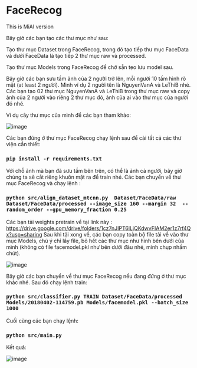 # FaceRecog
This is MiAI version

Bây giờ các bạn tạo các thư mục như sau:

Tạo thư mục Dataset trong FaceRecog, trong đó tạo tiếp thư mục FaceData và dưới FaceData là tạo tiếp 2 thư mục raw và processed.

Tạo thư mục Models trong FaceRecog để chờ sẵn tẹo lưu model sau.

Bây giờ các bạn sưu tầm ảnh của 2 người trở lên, mỗi người 10 tấm hình rõ mặt (at least 2 người). Mình ví dụ 2 người tên là NguyenVanA và LeThiB nhé. Các bạn tạo 02 thư mục NguyenVanA và LeThiB trong thư mục raw và copy ảnh của 2 người vào riêng 2 thư mục đó, ảnh của ai vào thư mục của người đó nhé.

Ví dụ cây thư mục của mình để các bạn tham khảo:

![image](https://user-images.githubusercontent.com/95671871/236677556-d5973ce0-56ff-4312-88e7-b341020fc3c0.png)

Các bạn đứng ở thư mục FaceRecog chạy lệnh sau để cài tất cả các thư viện cần thiết:
### `pip install -r requirements.txt`

Với chỗ ảnh mà bạn đã sưu tầm bên trên, có thể là ảnh cả người, bây giờ chúng ta sẽ cắt riêng khuôn mặt ra để train nhé. Các bạn chuyển về thư mục FaceRecog và chạy lệnh :
### `python src/align_dataset_mtcnn.py  Dataset/FaceData/raw Dataset/FaceData/processed --image_size 160 --margin 32  --random_order --gpu_memory_fraction 0.25`

Các bạn tải weights pretrain về tại link này : https://drive.google.com/drive/folders/1cz7nJIPT6lLjQKdwvFIAM2er1z7rf4Qx?usp=sharing
Sau khi tải xong về, các bạn copy toàn bộ file tải về vào thư mục Models, chú ý chỉ lấy file, bỏ hết các thư mục như hình bên dưới của mình (không có file facemodel.pkl như bên dưới đâu nhé, mình chụp nhầm chút).

![image](https://user-images.githubusercontent.com/95671871/236677693-681f4c62-1d99-4c92-85f4-a546e346fb45.png)

Bây giờ các bạn chuyển về thư mục FaceRecog nếu đang đứng ở thư mục khác nhé. Sau đó chạy lệnh train:
### `python src/classifier.py TRAIN Dataset/FaceData/processed Models/20180402-114759.pb Models/facemodel.pkl --batch_size 1000`

Cuối cùng các bạn chạy lệnh:
### `python src/main.py`

Kết quả:

![image](https://user-images.githubusercontent.com/95671871/236677770-c18cd725-f168-4ee9-8eb2-b46e71fe21ca.png)
